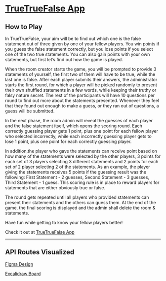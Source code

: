 # [TrueTrueFalse App](https://truetruefalse.netlify.app/)

## How to Play

In TrueTrueFalse, your aim will be to find out which one is the false statement out of three given by one of your fellow players. You win points if you guess the false statement correctly, but you lose points if you select one of the two true statements. You can also gain points with your own statements, but first let’s find out how the game is played.

When the room creator starts the game, you will be prompted to provide 3 statements of yourself, the first two of them will have to be true, while the last one is false. After each player submits their answers, the administrator starts the first round, for which a player will be picked randomly to present their own shuffled statements in a few words, while keeping their truthy or falsy nature secret. The rest of the participants will have 10 questions per round to find out more about the statements presented. Whenever they feel that they found out enough to make a guess, or they ran out of questions, a guess will be submitted.

In the next phase, the room admin will reveal the guesses of each player and the false statement itself, which opens the scoring round. Each correctly guessing player gets 1 point, plus one point for each fellow player who selected incorrectly, while each incorrectly guessing player gets to lose 1 point, plus one point for each correctly guessing player.

In addition,the player who gave the statements can receive point based on how many of the statements were selected by the other players, 3 points for each set of 3 players selecting 3 different statements and 2 points for each set of 2 player selecting 2 of the statements. As an example, the player giving the statements receives 5 points if the guessing result was the following: First Statement - 2 guesses, Second Statement - 3 guesses, Third Statement - 1 guess. This scoring rule is in place to reward players for statements that are either obviously true or false.

The round gets repeated until all players who provided statements can present their statements and the others can guess them. At the end of the game, the final scoring is displayed and the admin shall delete the room & statements.

Have fun while getting to know your fellow players better!

Check it out at [TrueTrueFalse App](https://truetruefalse.netlify.app/)

---

## API Routes Visualized

[Figma Design](https://www.figma.com/file/bCWEjEJmUVKwrPMG2Ava2b/TrueTrueFalse?node-id=2%3A2)

[Excalidraw Board](https://app.excalidraw.com/l/4EKX9x2X0PW/6kI83xbWmcg)
